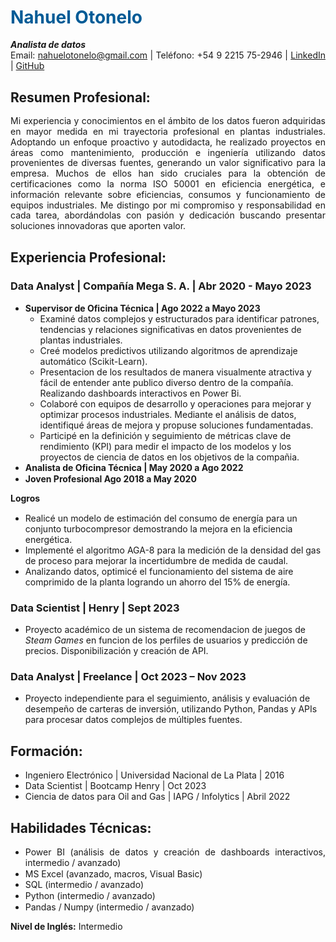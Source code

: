 # **<font color="#005b96">Nahuel Otonelo</font>**

**_Analista de datos_**

Email: [nahuelotonelo@gmail.com](mailto:nahuelotonelo@gmail.com) | Teléfono: +54 9 2215 75-2946 | [LinkedIn](https://www.linkedin.com/in/nahuel-elias-otonelo/) | [GitHub](https://github.com/Nahuel-Otonelo)

## Resumen Profesional:

<style>
  /* Reduce el espacio entre párrafos y los justifica */
  p {
    margin: 0; /* Elimina el margen entre párrafos */
    line-height: 1.2; /* Establece la altura de línea */
    text-align: justify; /* Justifica el texto dentro de los párrafos */
  }
</style>
Mi experiencia y conocimientos en el ámbito de los datos fueron adquiridas en mayor medida en mi trayectoria profesional en plantas industriales. Adoptando un enfoque proactivo y autodidacta, he realizado proyectos en áreas como mantenimiento, producción e ingeniería utilizando datos provenientes de diversas fuentes, generando un valor significativo para la empresa. Muchos de ellos han sido cruciales para la obtención de certificaciones como la norma ISO 50001 en eficiencia energética, e información relevante sobre eficiencias, consumos y funcionamiento de equipos industriales. Me distingo por mi compromiso y responsabilidad en cada tarea, abordándolas con pasión y dedicación buscando presentar soluciones innovadoras que aporten valor.

## Experiencia Profesional:

### Data Analyst | Compañía Mega S. A. | Abr 2020 - Mayo 2023
- **Supervisor de Oficina Técnica | Ago 2022 a Mayo 2023**

  - Examiné datos complejos y estructurados para identificar patrones, tendencias y relaciones significativas en datos provenientes de plantas industriales.
  - Creé modelos predictivos utilizando algoritmos de aprendizaje automático (Scikit-Learn). 
  - Presentacion de los resultados de manera visualmente atractiva y fácil de entender ante publico diverso dentro de la compañía. Realizando dashboards interactivos en Power Bi.
  - Colaboré con equipos de desarrollo y operaciones para mejorar y optimizar procesos industriales. Mediante el análisis de datos, identifiqué áreas de mejora y propuse soluciones fundamentadas.
  - Participé en la definición y seguimiento de métricas clave de rendimiento (KPI) para medir el impacto de los modelos y los proyectos de ciencia de datos en los objetivos de la compañia.

- **Analista de Oficina Técnica | May 2020 a Ago 2022**
- **Joven Profesional Ago 2018 a May 2020**

**Logros**
- Realicé un modelo de estimación del consumo de energía para un conjunto turbocompresor demostrando la mejora en la eficiencia energética.
- Implementé el algoritmo AGA-8 para la medición de la densidad del gas de proceso para mejorar la incertidumbre de medida de caudal.
- Analizando datos, optimicé el funcionamiento del sistema de aire comprimido de la planta logrando un ahorro del 15% de energía.

### Data Scientist | Henry | Sept 2023
- Proyecto académico de un sistema de recomendacion de juegos de *Steam Games* en funcion de los perfiles de usuarios y predicción de precios. Disponibilización y creación de API.


### Data Analyst | Freelance | Oct 2023 – Nov 2023
- Proyecto independiente para el seguimiento, análisis y evaluación de desempeño de carteras de inversión, utilizando Python, Pandas y APIs para procesar datos complejos de múltiples fuentes.

## Formación:

- Ingeniero Electrónico | Universidad Nacional de La Plata | 2016
- Data Scientist | Bootcamp Henry | Oct 2023
- Ciencia de datos para Oil and Gas | IAPG / Infolytics | Abril 2022

## Habilidades Técnicas:

- <p>Power BI (análisis de datos y creación de dashboards interactivos, intermedio / avanzado)</p>
- <p>MS Excel (avanzado, macros, Visual Basic)</p>
- <p>SQL (intermedio / avanzado)</p>
- <p>Python (intermedio / avanzado)</p>
- <p>Pandas / Numpy (intermedio / avanzado)</p>

**Nivel de Inglés:**  Intermedio